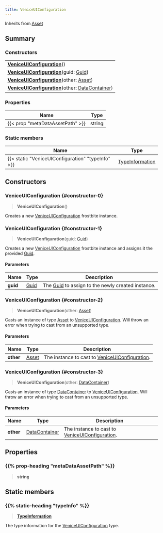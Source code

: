```yaml
---
title: VeniceUIConfiguration
---
```


Inherits from [Asset](/vext/ref/fb/asset)

## Summary

### Constructors

|  |
| --- |
| **[VeniceUIConfiguration](#constructor-0)**() |
| **[VeniceUIConfiguration](#constructor-1)**(guid: [Guid](/vext/ref/shared/type/guid)) |
| **[VeniceUIConfiguration](#constructor-2)**(other: [Asset](/vext/ref/fb/asset)) |
| **[VeniceUIConfiguration](#constructor-3)**(other: [DataContainer](/vext/ref/shared/type/datacontainer)) |

### Properties

| Name | Type |
| ---- | ---- |
| {{< prop "metaDataAssetPath" >}} | string |

### Static members

| Name | Type |
| ---- | ---- |
| {{< static "VeniceUIConfiguration" "typeInfo" >}} | [TypeInformation](/vext/ref/shared/type/typeinformation) |

## Constructors

### VeniceUIConfiguration {#constructor-0}

> **VeniceUIConfiguration**()

Creates a new [VeniceUIConfiguration](/vext/ref/fb/veniceuiconfiguration) frostbite instance.

### VeniceUIConfiguration {#constructor-1}

> **VeniceUIConfiguration**(guid: [Guid](/vext/ref/shared/type/guid))

Creates a new [VeniceUIConfiguration](/vext/ref/fb/veniceuiconfiguration) frostbite instance and assigns it the provided [Guid](/vext/ref/shared/type/guid).

#### Parameters

| Name | Type | Description |
| ---- | ---- | ----------- |
| **guid** | [Guid](/vext/ref/shared/type/guid) | The [Guid](/vext/ref/shared/type/guid) to assign to the newly created instance. |

### VeniceUIConfiguration {#constructor-2}

> **VeniceUIConfiguration**(other: [Asset](/vext/ref/fb/asset))

Casts an instance of type [Asset](/vext/ref/fb/asset) to [VeniceUIConfiguration](/vext/ref/fb/veniceuiconfiguration). Will throw an error when trying to cast from an unsupported type.

#### Parameters

| Name | Type | Description |
| ---- | ---- | ----------- |
| **other** | [Asset](/vext/ref/fb/asset) | The instance to cast to [VeniceUIConfiguration](/vext/ref/fb/veniceuiconfiguration). |

### VeniceUIConfiguration {#constructor-3}

> **VeniceUIConfiguration**(other: [DataContainer](/vext/ref/shared/type/datacontainer))

Casts an instance of type [DataContainer](/vext/ref/shared/type/datacontainer) to [VeniceUIConfiguration](/vext/ref/fb/veniceuiconfiguration). Will throw an error when trying to cast from an unsupported type.

#### Parameters

| Name | Type | Description |
| ---- | ---- | ----------- |
| **other** | [DataContainer](/vext/ref/shared/type/datacontainer) | The instance to cast to [VeniceUIConfiguration](/vext/ref/fb/veniceuiconfiguration). |

## Properties

### {{% prop-heading "metaDataAssetPath" %}}

> **string**

## Static members

### {{% static-heading "typeInfo" %}}

> **[TypeInformation](/vext/ref/shared/type/typeinformation)**

The type information for the [VeniceUIConfiguration](/vext/ref/fb/veniceuiconfiguration) type.

